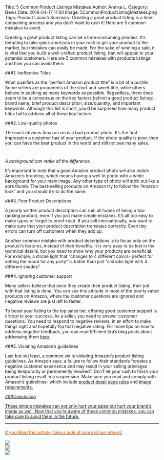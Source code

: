 Title: 5 Common Product Listings Mistakes
Author: Annika L.
Category: News
Date: 2018-04-17 11:00
Image: 5CommonProductListingMistakes.png
Tags: Product Launch
Summary: Creating a great product listing is a time-consuming process and you don't want to rush it! Here are 5 common mistakes to avoid.

<p class="Class2">Creating a great product listing can be a time-consuming process. It’s tempting to take quick shortcuts in your rush to get your product to the market, but mistakes can easily be made. For the sake of winning a sale, it is vital that you build a well-crafted product listing, that will appeal to your potential customers. Here are 5 common mistakes with products listings and how you can avoid them:</p>

###1.	Ineffective Titles
<p class="Class2">What qualifies as the “perfect Amazon product title” is a bit of a puzzle. Some sellers are proponents of the short and sweet title, while others believe in packing as many keywords as possible. Regardless, there does seem to be a consensus on the key factors behind a good product listing: brand name, brief product description, size/quantity, and important keywords. Although this list is short, you’d be surprised how many product titles fail to address all of these key factors.
</p>

###2.	Low-quality photos
<p class="Class2">The most obvious Amazon sin is a bad product photo. It’s the first impression a customer has of your product. If the photo quality is poor, then you can have the best product in the world and still not see many sales.
</p>

<div class="row">
   <div class="col-lg-6">
    <p class="text-center">
    <img src="/images/blog/2018/04/badAmazonlistingpic.png")  alt text="Email Automation for Amazon">
    </p>
   </div>


   <div class="col-lg-6">
    <p class="text-center">
    <img src="/images/blog/2018/04/GoodAmazonListingpic.png") alt text="Email Automation for Amazon">
    </p>
   </div>

</div>

<p class="text-center">
<i>A background can make all the difference.</i>
</p>


<p class="Class2">It’s important to note that a good Amazon product photo will also match Amazon’s branding, which means having a well-lit photo with a white background for your main image. Any other type of photo will stick out like a sore thumb. The best-selling products on Amazon try to follow the “Amazon look” and you should try to do the same.
</p>



###3.	Poor Product Descriptions
<p class="Class2">A poorly written product description can ruin all hopes of being a top-ranking product, even if you just make simple mistakes. It’s all too easy to make typos or forget to proof-read. If you sell internationally, you want to make sure that your product description translates correctly. Even tiny errors can turn off customers when they add up.
</p>

<p class="Class2">Another common mistake with product descriptions is to focus only on the product’s features, instead of their benefits. It is very easy to be lost in the technical details, but you need to show why your products are beneficial. For example, a strobe light that “changes to 4 different colors- perfect for setting the mood for any party” is better than just “a strobe light with 4 different shades”.
</p>

###4.	Ignoring customer support
<p class="Class2">Many sellers believe that once they create their product listing, their job with that listing is done. You can see this attitude in most of the poorly-rated products on Amazon, where the customer questions are ignored and negative reviews are just left to fester.
</p>

<p class="Class2">To boost your listing to the top sales tier, offering good customer support is critical to your success. As a seller, you need to answer customer questions. You need to respond to negative reviews, in an effort to make things right and hopefully flip that negative rating. For more tips on how to address negative feedback, you can read Efficient Era’s blog posts about addressing them <a href="https://efficientera.com/blog/2015/08/3-steps-to-changing-a-negative-amazon-review.html" target="_blank">here</a>.
</p>

###5.	Violating Amazon’s guidelines
<p class="Class2">Last but not least, a common sin is violating Amazon’s product listing guidelines. As Amazon says, a failure to follow their standards “creates a negative customer experience and may result in your selling privileges being temporarily or permanently revoked”.  Don’t let your rush to finish your product listing result in a suspension. Make sure you read and comply with Amazon’s guidelines- which include <a href=https://sellercentral.amazon.com/gp/help/external/200390640?language=en-US&ref=mpbc_200414280_cont_200390640" target="_blank">product detail page rules</a> and <a href="https://www.amazon.com/gp/help/customer/display.html?nodeId=200109520" target="_blank">image requirements.</p>
</p>

###Conclusion
<p class="Class2">These simple mistakes can not only hurt your sales but hurt your brand’s image as well.  Now that you’re aware of these common mistakes, you can take care to avoid them in the future.</p>




---

#### <font color="FF751A">If you liked this article, take a look at some of our others!</font>

<div class="row">
    <div class="col-lg-4">
        <a href="https://efficientera.com/blog/2018/03/bsr-keyword-ranking-or-amazons-choice-which-one-brings-you-more-eyeballs.html" target="_blank" alt="amazon sales funnel">
            <img src="/images/category/bsr.png">
        </a>
    </div>
    <div class="col-lg-4">
        <a href="https://efficientera.com/blog/2018/01/everything-you-wanted-to-know-about-building-your-amazon-sales-funnel.html" target="_blank" alt="amazon sales funnel">
            <img src="/images/category/marketing-products.png">
        </a>
    </div>
    <div class="col-lg-4">
        <a href="https://efficientera.com/blog/2018/03/does-your-external-email-list-convert-on-amazon.html" target="_blank" alt="off amazon emails">
            <img src="/images/category/external-email-tracker.png">
        </a>
    </div>
</div>




